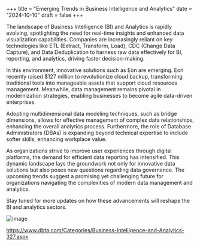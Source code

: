 +++
title = "Emerging Trends in Business Intelligence and Analytics"
date = "2024-10-10"
draft = false
+++

The landscape of Business Intelligence (BI) and Analytics is rapidly evolving, spotlighting the need for real-time insights and enhanced data visualization capabilities. Companies are increasingly reliant on key technologies like ETL (Extract, Transform, Load), CDC (Change Data Capture), and Data Deduplication to harness raw data effectively for BI, reporting, and analytics, driving faster decision-making.

In this environment, innovative solutions such as Eon are emerging. Eon recently raised $127 million to revolutionize cloud backup, transforming traditional tools into manageable assets that support cloud resources management. Meanwhile, data management remains pivotal in modernization strategies, enabling businesses to become agile data-driven enterprises.

Adopting multidimensional data modeling techniques, such as bridge dimensions, allows for effective management of complex data relationships, enhancing the overall analytics process. Furthermore, the role of Database Administrators (DBAs) is expanding beyond technical expertise to include softer skills, enhancing workplace value.

As organizations strive to improve user experiences through digital platforms, the demand for efficient data reporting has intensified. This dynamic landscape lays the groundwork not only for innovative data solutions but also poses new questions regarding data governance. The upcoming trends suggest a promising yet challenging future for organizations navigating the complexities of modern data management and analytics. 

Stay tuned for more updates on how these advancements will reshape the BI and analytics sectors.

![image](../074e000e-87b2-11ef-bbab-54bf6465a3fe.jpg)

https://www.dbta.com/Categories/Business-Intelligence-and-Analytics-327.aspx